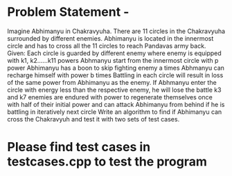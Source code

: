# Problem Statement - 

Imagine Abhimanyu in Chakravyuha. There are 11 circles in the Chakravyuha surrounded by
different enemies. Abhimanyu is located in the innermost circle and has to cross all the 11
circles to reach Pandavas army back.
Given:
Each circle is guarded by different enemy where enemy is equipped with k1, k2……k11
powers
Abhmanyu start from the innermost circle with p power
Abhimanyu has a boon to skip fighting enemy a times
Abhmanyu can recharge himself with power b times
Battling in each circle will result in loss of the same power from Abhimanyu as the enemy. If
Abhmanyu enter the circle with energy less than the respective enemy, he will lose the battle
k3 and k7 enemies are endured with power to regenerate themselves once with half of their
initial power and can attack Abhimanyu from behind if he is battling in iteratively next circle
Write an algorithm to find if Abhimanyu can cross the Chakravyuh and test it with two sets of
test cases.

# Please find test cases in testcases.cpp to test the program
